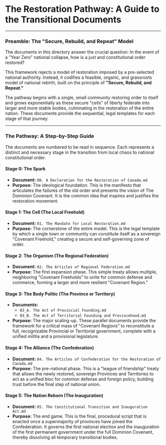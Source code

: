 # The Restoration Pathway: A Guide to the Transitional Documents

---

### Preamble: The "Secure, Rebuild, and Repeat" Model

The documents in this directory answer the crucial question: In the event of a "Year Zero" national collapse, how is a just and constitutional order restored?

This framework rejects a model of restoration imposed by a pre-selected national authority. Instead, it codifies a feasible, organic, and grassroots model of national rebirth, built on the principle of **"Secure, Rebuild, and Repeat."**

The pathway begins with a single, small community restoring order to itself and grows exponentially as these secure "cells" of liberty federate into larger and more stable bodies, culminating in the restoration of the entire nation. These documents provide the sequential, legal templates for each stage of that journey.

---

### The Pathway: A Step-by-Step Guide

The documents are numbered to be read in sequence. Each represents a distinct and necessary stage in the transition from local chaos to national constitutional order.

#### **Stage 0: The Spark**
*   **Document:** `00. A Declaration for the Restoration of Canada.md`
*   **Purpose:** The ideological foundation. This is the manifesto that articulates the failures of the old order and presents the vision of The Dominion Covenant. It is the common idea that inspires and justifies the restoration movement.

#### **Stage 1: The Cell (The Local Freehold)**
*   **Document:** `01. The Mandate for Local Restoration.md`
*   **Purpose:** The cornerstone of the entire model. This is the legal template by which a single town or community can constitute itself as a sovereign "Covenant Freehold," creating a secure and self-governing zone of order.

#### **Stage 2: The Organism (The Regional Federation)**
*   **Document:** `02. The Articles of Regional Federation.md`
*   **Purpose:** The first expansion phase. This simple treaty allows multiple, neighboring "Covenant Freeholds" to unite for common defense and commerce, forming a larger and more resilient "Covenant Region."

#### **Stage 3: The Body Politic (The Province or Territory)**
*   **Documents:**
    *   `03_A. The Act of Provincial Founding.md`
    *   `03_B. The Act of Territorial Founding and Provincehood.md`
*   **Purpose:** The major scaling-up. These parallel documents provide the framework for a critical mass of "Covenant Regions" to reconstitute a full, recognizable Provincial or Territorial government, complete with a unified militia and a provisional legislature.

#### **Stage 4: The Alliance (The Confederation)**
*   **Document:** `04. The Articles of Confederation for the Restoration of Canada.md`
*   **Purpose:** The pre-national phase. This is a "league of friendship" treaty that allows the newly restored, sovereign Provinces and Territories to act as a unified bloc for common defense and foreign policy, building trust before the final step of national union.

#### **Stage 5: The Nation Reborn (The Inauguration)**
*   **Document:** `05. The Constitutional Transition and Inauguration Act.md`
*   **Purpose:** The end game. This is the final, procedural script that is enacted once a supermajority of provinces have joined the Confederation. It governs the first national election and the inauguration of the first permanent government under the full Dominion Covenant, thereby dissolving all temporary transitional bodies.